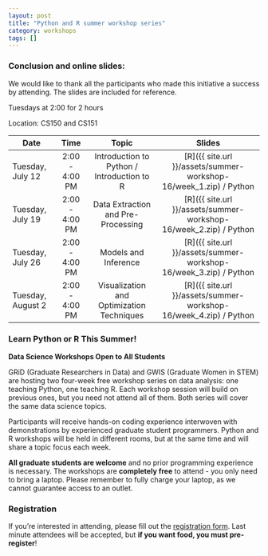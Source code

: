 ```yaml
---
layout: post
title: "Python and R summer workshop series"
category: workshops
tags: []
---
```


### Conclusion and online slides: 

We would like to thank all the participants who made this initiative a success by attending. The slides are included for reference.

Tuesdays at 2:00 for 2 hours

Location: CS150 and CS151

Date              | Time 	         | Topic                                        |  Slides
----------------- |:----------------:|:-------------------------------------------: | :----------------:
Tuesday, July 12  | 2:00 - 4:00 PM   | Introduction to Python / Introduction to R   |     [R]({{ site.url }}/assets/summer-workshop-16/week_1.zip) / Python
Tuesday, July 19  | 2:00 - 4:00 PM   | Data Extraction and Pre-Processing           |  	  [R]({{ site.url }}/assets/summer-workshop-16/week_2.zip) / Python
Tuesday, July 26  | 2:00 - 4:00 PM   | Models and Inference         				|	  [R]({{ site.url }}/assets/summer-workshop-16/week_3.zip) / Python
Tuesday, August 2 | 2:00 - 4:00 PM   | Visualization and Optimization Techniques	|	  [R]({{ site.url }}/assets/summer-workshop-16/week_4.zip) / Python


### Learn Python or R This Summer!

**Data Science Workshops Open to All Students**
                
GRiD (Graduate Researchers in Data) and GWIS (Graduate Women in STEM) are hosting two four-week free workshop series on data analysis: one teaching Python, one teaching R. Each workshop session will build on previous ones, but you need not attend all of them. Both series will cover the same data science topics.

Participants will receive hands-on coding experience interwoven with demonstrations by experienced graduate student programmers. Python and R workshops will be held in different rooms, but at the same time and will share a topic focus each week.

**All graduate students are welcome** and no prior programming experience is necessary. The workshops are **completely free** to attend - you only need to bring a laptop. Please remember to fully charge your laptop, as we cannot guarantee access to an outlet.


### Registration

If you’re interested in attending, please fill out the [registration form](http://goo.gl/forms/gITkl0KEa6hdudmG3). Last minute attendees will be accepted, but **if you want food, you must pre-register**!



